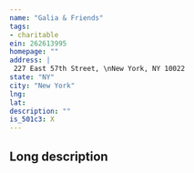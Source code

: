 ```yaml
---
name: "Galia & Friends"
tags:
- charitable
ein: 262613995
homepage: ""
address: |
 227 East 57th Street, \nNew York, NY 10022
state: "NY"
city: "New York"
lng: 
lat: 
description: ""
is_501c3: X
---
```


## Long description


